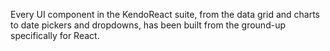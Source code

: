  Every UI component in the KendoReact suite, from the data grid and charts to date pickers and dropdowns, has been built from the ground-up specifically for React.